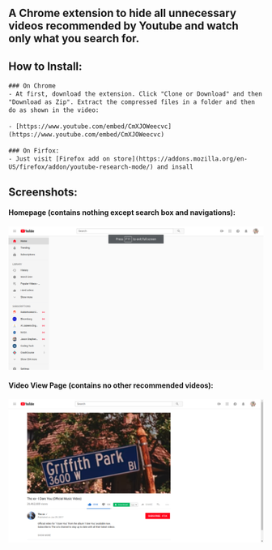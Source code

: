 ## A Chrome extension to hide all unnecessary videos recommended by Youtube and watch only what you search for. 

## How to Install: 

	### On Chrome
	- At first, download the extension. Click "Clone or Download" and then "Download as Zip". Extract the compressed files in a folder and then do as shown in the video: 

	- [https://www.youtube.com/embed/CmXJOWeecvc](https://www.youtube.com/embed/CmXJOWeecvc)
	
	### On Firfox: 
	- Just visit [Firefox add on store](https://addons.mozilla.org/en-US/firefox/addon/youtube-research-mode/) and insall

## Screenshots: 

#### Homepage (contains nothing except search box and navigations):
![First Screenshot](img/sc-one.png)

#### Video View Page (contains no other recommended videos):
![First Screenshot](img/sc-two.png)